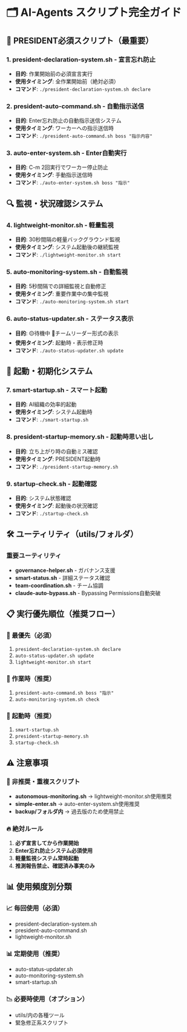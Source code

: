 # 🗂️ AI-Agents スクリプト完全ガイド

## 🚨 PRESIDENT必須スクリプト（最重要）

### 1. **president-declaration-system.sh** - 宣言忘れ防止
- **目的**: 作業開始前の必須宣言実行
- **使用タイミング**: 全作業開始前（絶対必須）
- **コマンド**: `./president-declaration-system.sh declare`

### 2. **president-auto-command.sh** - 自動指示送信
- **目的**: Enter忘れ防止の自動指示送信システム
- **使用タイミング**: ワーカーへの指示送信時
- **コマンド**: `./president-auto-command.sh boss "指示内容"`

### 3. **auto-enter-system.sh** - Enter自動実行
- **目的**: C-m 2回実行でワーカー停止防止
- **使用タイミング**: 手動指示送信時
- **コマンド**: `./auto-enter-system.sh boss "指示"`

## 🔍 監視・状況確認システム

### 4. **lightweight-monitor.sh** - 軽量監視
- **目的**: 30秒間隔の軽量バックグラウンド監視
- **使用タイミング**: システム起動後の継続監視
- **コマンド**: `./lightweight-monitor.sh start`

### 5. **auto-monitoring-system.sh** - 自動監視
- **目的**: 5秒間隔での詳細監視と自動修正
- **使用タイミング**: 重要作業中の集中監視
- **コマンド**: `./auto-monitoring-system.sh start`

### 6. **auto-status-updater.sh** - ステータス表示
- **目的**: 🟡待機中 👔チームリーダー形式の表示
- **使用タイミング**: 起動時・表示修正時
- **コマンド**: `./auto-status-updater.sh update`

## 🚀 起動・初期化システム

### 7. **smart-startup.sh** - スマート起動
- **目的**: AI組織の効率的起動
- **使用タイミング**: システム起動時
- **コマンド**: `./smart-startup.sh`

### 8. **president-startup-memory.sh** - 起動時思い出し
- **目的**: 立ち上がり時の自動ミス確認
- **使用タイミング**: PRESIDENT起動時
- **コマンド**: `./president-startup-memory.sh`

### 9. **startup-check.sh** - 起動確認
- **目的**: システム状態確認
- **使用タイミング**: 起動後の状況確認
- **コマンド**: `./startup-check.sh`

## 🛠️ ユーティリティ（utils/フォルダ）

### 重要ユーティリティ
- **governance-helper.sh** - ガバナンス支援
- **smart-status.sh** - 詳細ステータス確認
- **team-coordination.sh** - チーム協調
- **claude-auto-bypass.sh** - Bypassing Permissions自動突破

## 📋 実行優先順位（推奨フロー）

### 🚨 最優先（必須）
1. `president-declaration-system.sh declare`
2. `auto-status-updater.sh update`
3. `lightweight-monitor.sh start`

### 🔧 作業時（推奨）
1. `president-auto-command.sh boss "指示"`
2. `auto-monitoring-system.sh check`

### 🚀 起動時（推奨）
1. `smart-startup.sh`
2. `president-startup-memory.sh`
3. `startup-check.sh`

## ⚠️ 注意事項

### 🚫 非推奨・重複スクリプト
- **autonomous-monitoring.sh** → lightweight-monitor.sh使用推奨
- **simple-enter.sh** → auto-enter-system.sh使用推奨
- **backup/フォルダ内** → 過去版のため使用禁止

### 🔥 絶対ルール
1. **必ず宣言してから作業開始**
2. **Enter忘れ防止システム必須使用**
3. **軽量監視システム常時起動**
4. **推測報告禁止、確認済み事実のみ**

## 📊 使用頻度別分類

### 📈 毎回使用（必須）
- president-declaration-system.sh
- president-auto-command.sh
- lightweight-monitor.sh

### 📊 定期使用（推奨）
- auto-status-updater.sh
- auto-monitoring-system.sh
- smart-startup.sh

### 📉 必要時使用（オプション）
- utils/内の各種ツール
- 緊急修正系スクリプト